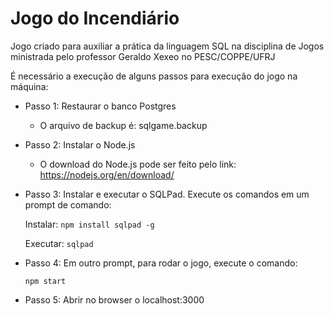# Jogo do Incendiário
Jogo criado para auxiliar a prática da linguagem SQL na disciplina de Jogos ministrada pelo professor Geraldo Xexeo no PESC/COPPE/UFRJ

É necessário a execução de alguns passos para execução do jogo na máquina:

* Passo 1: Restaurar o banco Postgres
  * O arquivo de backup é: sqlgame.backup
* Passo 2: Instalar o Node.js
  * O download do Node.js pode ser feito pelo link: https://nodejs.org/en/download/
* Passo 3: Instalar e executar o SQLPad. Execute os comandos em um prompt de comando:
  
  Instalar:
  ``` npm install sqlpad -g ```
  
  Executar:
  ``` sqlpad ```
 
* Passo 4: Em outro prompt, para rodar o jogo, execute o comando:

    ``` npm start ```
    
* Passo 5: Abrir no browser o localhost:3000


